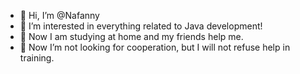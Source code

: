 - 👋 Hi, I’m @Nafanny
- 👀 I’m interested in everything related to Java development!
- 🌱 Now I am studying at home and my friends help me.
- 💞️ Now I’m not looking for cooperation, but I will not refuse help in training.

<!---
Nafanny/Nafanny is a ✨ special ✨ repository because its `README.md` (this file) appears on your GitHub profile.
You can click the Preview link to take a look at your changes.
--->
